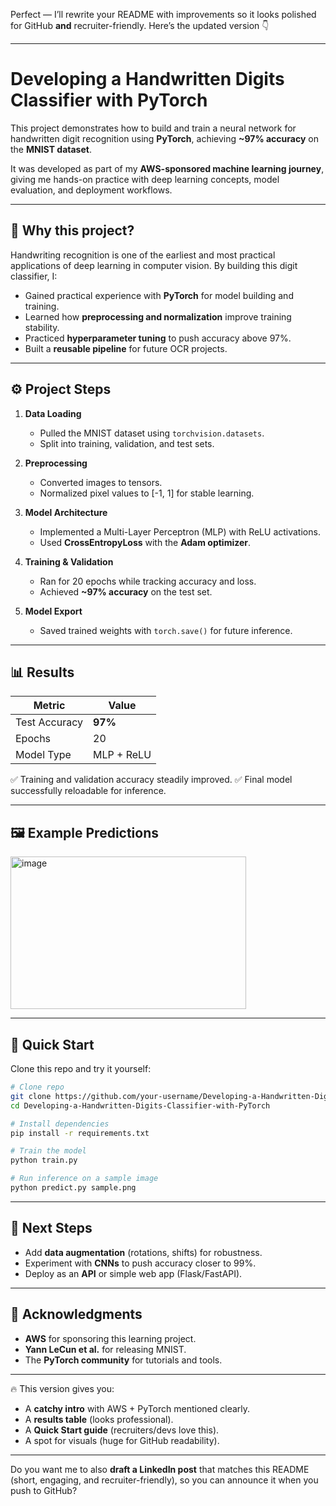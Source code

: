 Perfect — I’ll rewrite your README with improvements so it looks polished for GitHub **and** recruiter-friendly. Here’s the updated version 👇

---

# Developing a Handwritten Digits Classifier with PyTorch

This project demonstrates how to build and train a neural network for handwritten digit recognition using **PyTorch**, achieving **\~97% accuracy** on the **MNIST dataset**.

It was developed as part of my **AWS-sponsored machine learning journey**, giving me hands-on practice with deep learning concepts, model evaluation, and deployment workflows.

---

## 📖 Why this project?

Handwriting recognition is one of the earliest and most practical applications of deep learning in computer vision. By building this digit classifier, I:

* Gained practical experience with **PyTorch** for model building and training.
* Learned how **preprocessing and normalization** improve training stability.
* Practiced **hyperparameter tuning** to push accuracy above 97%.
* Built a **reusable pipeline** for future OCR projects.

---

## ⚙️ Project Steps

1. **Data Loading**

   * Pulled the MNIST dataset using `torchvision.datasets`.
   * Split into training, validation, and test sets.

2. **Preprocessing**

   * Converted images to tensors.
   * Normalized pixel values to \[-1, 1] for stable learning.

3. **Model Architecture**

   * Implemented a Multi-Layer Perceptron (MLP) with ReLU activations.
   * Used **CrossEntropyLoss** with the **Adam optimizer**.

4. **Training & Validation**

   * Ran for 20 epochs while tracking accuracy and loss.
   * Achieved **\~97% accuracy** on the test set.

5. **Model Export**

   * Saved trained weights with `torch.save()` for future inference.

---

## 📊 Results

| Metric        | Value      |
| ------------- | ---------- |
| Test Accuracy | **97%**    |
| Epochs        | 20         |
| Model Type    | MLP + ReLU |

✅ Training and validation accuracy steadily improved.
✅ Final model successfully reloadable for inference.

---

## 🖼️ Example Predictions

<img width="377" height="244" alt="image" src="https://github.com/user-attachments/assets/70721396-645b-4017-8721-65cdb64fed6d" />


---

## 🚀 Quick Start

Clone this repo and try it yourself:

```bash
# Clone repo
git clone https://github.com/your-username/Developing-a-Handwritten-Digits-Classifier-with-PyTorch.git
cd Developing-a-Handwritten-Digits-Classifier-with-PyTorch

# Install dependencies
pip install -r requirements.txt

# Train the model
python train.py

# Run inference on a sample image
python predict.py sample.png
```

---

## 🔮 Next Steps

* Add **data augmentation** (rotations, shifts) for robustness.
* Experiment with **CNNs** to push accuracy closer to 99%.
* Deploy as an **API** or simple web app (Flask/FastAPI).

---

## 🤝 Acknowledgments

* **AWS** for sponsoring this learning project.
* **Yann LeCun et al.** for releasing MNIST.
* The **PyTorch community** for tutorials and tools.

---

🔥 This version gives you:

* A **catchy intro** with AWS + PyTorch mentioned clearly.
* A **results table** (looks professional).
* A **Quick Start guide** (recruiters/devs love this).
* A spot for visuals (huge for GitHub readability).

---

Do you want me to also **draft a LinkedIn post** that matches this README (short, engaging, and recruiter-friendly), so you can announce it when you push to GitHub?

